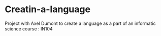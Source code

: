 # Creatin-a-language
Project with Axel Dumont to create a language as a part of an informatic science course : IN104
